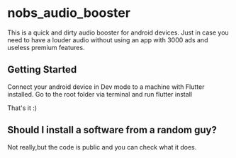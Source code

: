 # nobs_audio_booster
This is a quick and dirty audio booster for android devices.
Just in case you need to have a louder audio without using an app with 3000 ads and useless premium features.




## Getting Started
Connect your android device in Dev mode to a machine with Flutter installed. Go to the root folder via terminal and run
flutter install


That's it :)

## Should I install a software from a random guy?

Not really,but the code is public and you can check what it does.
